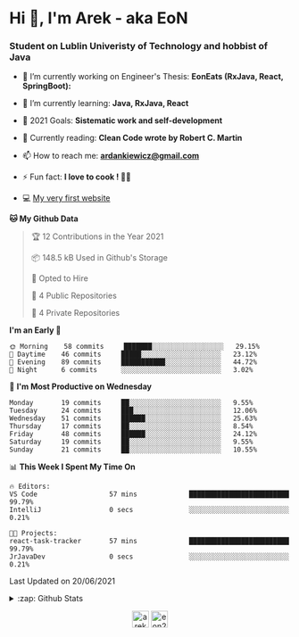 <h1> Hi 👋, I'm Arek - aka EoN </h1>
<h3> Student on Lublin Univeristy of Technology and hobbist of Java</h3>

- 🔭 I’m currently working on Engineer's Thesis: **EonEats (RxJava, React, SpringBoot):**

- 🌱 I’m currently learning: **Java, RxJava, React**

<!--- - 👨‍💻 All of my projects are available at: [Repository] --->
- 🥅 2021 Goals: **Sistematic work and self-development**

- 📖 Currently reading: **Clean Code wrote by Robert C. Martin**

- 📫 How to reach me: **ardankiewicz@gmail.com**

- ⚡ Fun fact: **I love to cook ! 🍖🍳**

- 💻 [My very first website][website] 


<!--START_SECTION:waka-->
**🐱 My Github Data** 

> 🏆 12 Contributions in the Year 2021
 > 
> 📦 148.5 kB Used in Github's Storage 
 > 
> 💼 Opted to Hire
 > 
> 📜 4 Public Repositories 
 > 
> 🔑 4 Private Repositories  
 > 
**I'm an Early 🐤** 

```text
🌞 Morning    58 commits     ███████░░░░░░░░░░░░░░░░░░   29.15% 
🌆 Daytime    46 commits     █████░░░░░░░░░░░░░░░░░░░░   23.12% 
🌃 Evening    89 commits     ███████████░░░░░░░░░░░░░░   44.72% 
🌙 Night      6 commits      ░░░░░░░░░░░░░░░░░░░░░░░░░   3.02%

```
📅 **I'm Most Productive on Wednesday** 

```text
Monday       19 commits     ██░░░░░░░░░░░░░░░░░░░░░░░   9.55% 
Tuesday      24 commits     ███░░░░░░░░░░░░░░░░░░░░░░   12.06% 
Wednesday    51 commits     ██████░░░░░░░░░░░░░░░░░░░   25.63% 
Thursday     17 commits     ██░░░░░░░░░░░░░░░░░░░░░░░   8.54% 
Friday       48 commits     ██████░░░░░░░░░░░░░░░░░░░   24.12% 
Saturday     19 commits     ██░░░░░░░░░░░░░░░░░░░░░░░   9.55% 
Sunday       21 commits     ██░░░░░░░░░░░░░░░░░░░░░░░   10.55%

```


📊 **This Week I Spent My Time On** 

```text
🔥 Editors: 
VS Code                  57 mins             █████████████████████████   99.79% 
IntelliJ                 0 secs              ░░░░░░░░░░░░░░░░░░░░░░░░░   0.21%

🐱‍💻 Projects: 
react-task-tracker       57 mins             █████████████████████████   99.79% 
JrJavaDev                0 secs              ░░░░░░░░░░░░░░░░░░░░░░░░░   0.21%

```


 Last Updated on 20/06/2021
<!--END_SECTION:waka-->

<details>
  <summary>:zap: Github Stats</summary>
  <img align="left" alt="codeSTACKr's Github Stats" src="https://github-readme-stats.codestackr.vercel.app/api?username=eon2208&show_icons=true&hide_border=true" />
 <img align="left" src="https://github-readme-stats.vercel.app/api/top-langs/?username=eon2208&layout=compact" alt="eon2208" /></p>
</details>


<p align="center">
<a href="https://linkedin.com/in/arek dankiewicz" target="blank"><img align="center" src="https://cdn.jsdelivr.net/npm/simple-icons@3.0.1/icons/linkedin.svg" alt="arek dankiewicz" height="30" width="30" /></a>
<a href="https://instagram.com/eon2208" target="blank"><img align="center" src="https://cdn.jsdelivr.net/npm/simple-icons@3.0.1/icons/instagram.svg" alt="eon2208" height="30" width="30" /></a>
</p>

[website]: https://jardan.biz/
[EonSnack]: https://github.com/eon2208/favouriteRestaurant/
[Repository]: https://github.com/eon2208?tab=repositories
